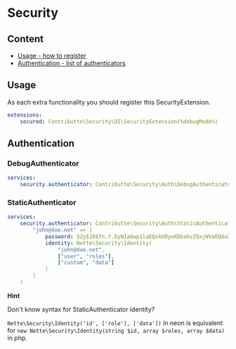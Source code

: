 # Security

## Content

- [Usage - how to register](#usage)
- [Authentication - list of authenticators](#authentication)

## Usage

As each extra functionality you should register this SecurityExtension.

```yaml
extensions:
    secured: Contributte\Security\DI\SecurityExtension(%debugMode%)
```

## Authentication

### DebugAuthenticator

```yaml
services:
    security.authenticator: Contributte\Security\Auth\DebugAuthenticator(true/false)
```

### StaticAuthenticator

```yaml
services:
    security.authenticator: Contributte\Security\Auth\StaticAuthenticator([
        "john@doe.net" => [
            password: $2y$10$fn.Y.EyNIaQwp1laEQskUOywXDbahvZ9xjWVaEQ4u2rDFj87F/YKO,
            identity: Nette\Security\Identity(
                "john@doe.net",
                ["user", "roles"],
                ["custom", "data"]
            )
        ]
    )
```

**Hint**

Don't know syntax for StaticAuthenticator identity?

`Nette\Security\Identity('id', ['role'], ['data'])` in neon is equivalent for `new Nette\Security\Identity(string $id, array $roles, array $data)` in php.
